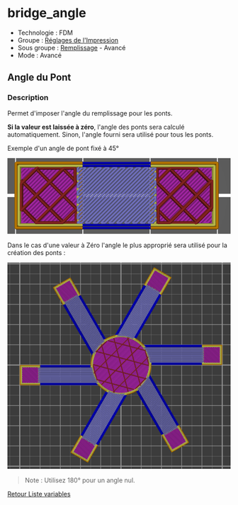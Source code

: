# bridge_angle

* Technologie : FDM
* Groupe : [Réglages de l'Impression](../print_settings/print_settings.md)
* Sous groupe : [Remplissage](../print_settings/print_settings.md#remplissage) - Avancé
* Mode : Avancé

##  Angle du Pont

### Description

Permet d'imposer l'angle du remplissage pour les ponts. 

**Si la valeur est laissée à zéro**, l'angle des ponts sera calculé automatiquement. Sinon, l'angle fourni sera utilisé pour tous les ponts. 

Exemple d'un angle de pont fixé à 45°

![Angle 45°](./images/bridge_angle/001.png)

Dans le cas d'une valeur à Zéro l'angle le plus approprié sera utilisé pour la création des ponts :

![Angle 0°](./images/bridge_angle/002.png)


> Note : Utilisez 180° pour un angle nul.


[Retour Liste variables](variable_list.md)